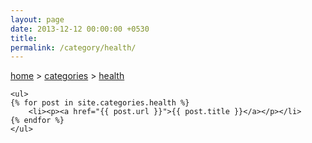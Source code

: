 ```yaml
---
layout: page
date: 2013-12-12 00:00:00 +0530
title: 
permalink: /category/health/
---
```


<div>
    <a href="{{ site.url }}">home</a>&nbsp;&gt;&nbsp;<a href="{{ site.url }}/categories">categories</a>&nbsp;&gt;&nbsp;<a href="{{ site.url }}/category/health/">health</a>
  	
	<ul>
    {% for post in site.categories.health %}
		<li><p><a href="{{ post.url }}">{{ post.title }}</a></p></li>
    {% endfor %}
	</ul>
</div>
